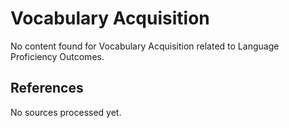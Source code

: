 # Vocabulary Acquisition

No content found for Vocabulary Acquisition related to Language Proficiency Outcomes.

## References

No sources processed yet.
